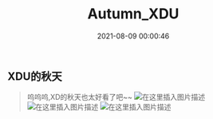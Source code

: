 ﻿---
title: Autumn_XDU
date: 2021-08-09 00:00:46
categories: 
    - 日常
tags: 
    - 日常
    - 摄影
mp3: 
cover: img/xdu.jpg
---


## XDU的秋天

> 呜呜呜,XD的秋天也太好看了吧~~
> ![在这里插入图片描述](https://img-blog.csdnimg.cn/20201028201708370.jpg?x-oss-process=image/watermark,type_ZmFuZ3poZW5naGVpdGk,shadow_10,text_aHR0cHM6Ly9ibG9nLmNzZG4ubmV0L3FxXzQzNTQ5NDI2,size_16,color_FFFFFF,t_70#pic_center)
![在这里插入图片描述](https://img-blog.csdnimg.cn/20201028201707987.jpg?x-oss-process=image/watermark,type_ZmFuZ3poZW5naGVpdGk,shadow_10,text_aHR0cHM6Ly9ibG9nLmNzZG4ubmV0L3FxXzQzNTQ5NDI2,size_16,color_FFFFFF,t_70#pic_center)
![在这里插入图片描述](https://img-blog.csdnimg.cn/20201028201707948.jpg?x-oss-process=image/watermark,type_ZmFuZ3poZW5naGVpdGk,shadow_10,text_aHR0cHM6Ly9ibG9nLmNzZG4ubmV0L3FxXzQzNTQ5NDI2,size_16,color_FFFFFF,t_70#pic_center)



